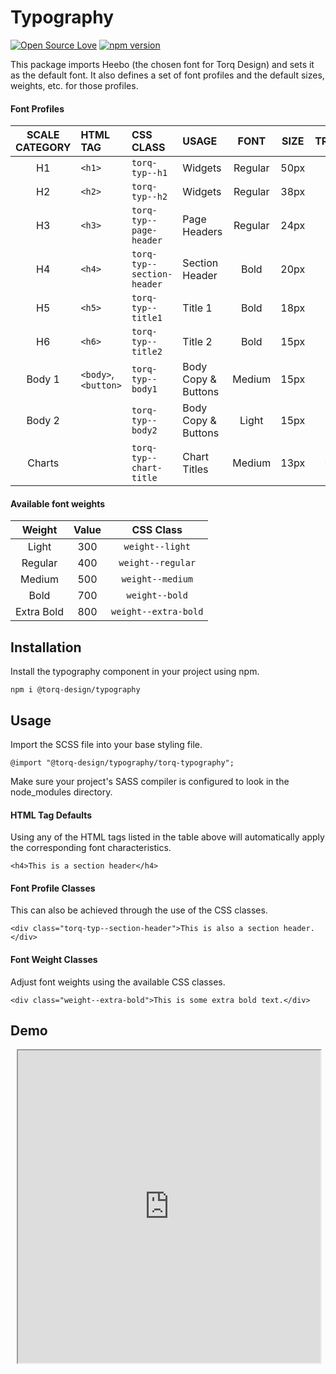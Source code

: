 # Typography

[![Open Source Love](https://badges.frapsoft.com/os/mit/mit.svg?v=102)](https://github.com/ellerbrock/open-source-badge/)
[![npm version](https://badge.fury.io/js/%40torq-design%2Ftypography.svg)](https://badge.fury.io/js/%40torq-design%2Ftypography)

This package imports Heebo (the chosen font for Torq Design) and sets it as the default font.  It also defines a set of font profiles and the default sizes, weights, etc. for those profiles.

#### Font Profiles

| SCALE CATEGORY | HTML TAG             | CSS CLASS                    | USAGE               | FONT    | SIZE | TRACKING | LINE HEIGHT |
| :------------: | :------------------  | :--------------------------  | :-----------------  | :-----: | :--: | :------: | :---------: |
| H1             | `<h1>`               | `torq-typ--h1`               | Widgets             | Regular | 50px | Auto     | Auto        |
| H2             | `<h2>`               | `torq-typ--h2`               | Widgets             | Regular | 38px | Auto     | Auto        |
| H3             | `<h3>`               | `torq-typ--page-header`      | Page Headers        | Regular | 24px | 0        | 35px        |
| H4             | `<h4>`               | `torq-typ--section-header`   | Section Header      | Bold    | 20px | Auto     | 29px        |
| H5             | `<h5>`               | `torq-typ--title1`           | Title 1             | Bold    | 18px | Auto     | 27px        |
| H6             | `<h6>`               | `torq-typ--title2`           | Title 2             | Bold    | 15px | Auto     | 26px        |
| Body 1         | `<body>`, `<button>` | `torq-typ--body1`            | Body Copy & Buttons | Medium  | 15px | 0        | 26px        |
| Body 2         |                      | `torq-typ--body2`            | Body Copy & Buttons | Light   | 15px | 0        | 26px        |
| Charts         |                      | `torq-typ--chart-title`      | Chart Titles        | Medium  | 13px | 0.13px   | 40px        |


#### Available font weights

| Weight     | Value | CSS Class             |
| :--------: | :---: | :-------------------: |
| Light      | 300   | `weight--light`       |
| Regular    | 400   | `weight--regular`     |
| Medium     | 500   | `weight--medium`      |
| Bold       | 700   | `weight--bold`        |
| Extra Bold | 800   | `weight--extra-bold`  |


## Installation
Install the typography component in your project using npm.

```npm i @torq-design/typography```

## Usage

Import the SCSS file into your base styling file.

```@import "@torq-design/typography/torq-typography";```

Make sure your project's SASS compiler is configured to look in the node_modules directory.

#### HTML Tag Defaults

Using any of the HTML tags listed in the table above will automatically apply the corresponding font characteristics.

```<h4>This is a section header</h4>```

#### Font Profile Classes

This can also be achieved through the use of the CSS classes.

```<div class="torq-typ--section-header">This is also a section header.</div>```

#### Font Weight Classes

Adjust font weights using the available CSS classes.

```<div class="weight--extra-bold">This is some extra bold text.</div>```

## Demo

<iframe src="https://stackblitz.com/edit/torq-typography-demo?embed=1&file=src/app/app.component.html" style="width: 96%; margin-left: 2%; height: 500px;"></iframe>